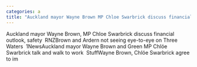```yaml
---
categories: a
title: "Auckland mayor Wayne Brown MP Chloe Swarbrick discuss financial outlook safety  RNZ"
---
```

Auckland mayor Wayne Brown, MP Chloe Swarbrick discuss financial outlook, safety&nbsp;&nbsp;RNZBrown and Ardern not seeing eye-to-eye on Three Waters&nbsp;&nbsp;1NewsAuckland mayor Wayne Brown and Green MP Chlöe Swarbrick talk and walk to work&nbsp;&nbsp;StuffWayne Brown, Chlöe Swarbrick agree to im